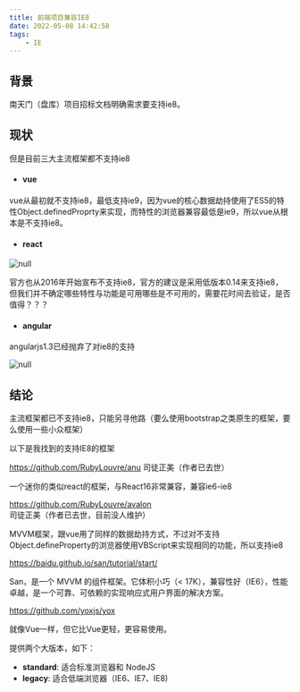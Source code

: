 ```yaml
---
title: 前端项目兼容IE8
date: 2022-05-08 14:42:58
tags:
    - IE
---
```



## 背景

南天门（盘库）项目招标文档明确需求要支持ie8。

## 现状

但是目前三大主流框架都不支持ie8

<!-- more -->

- #### vue

vue从最初就不支持ie8，最低支持ie9，因为vue的核心数据劫持使用了ES5的特性Object.definedProprty来实现，而特性的浏览器兼容最低是ie9，所以vue从根本是不支持ie8。

- #### react

![null](https://s2.loli.net/2024/01/08/sG5mPRyxoFlnXZd.png)

官方也从2016年开始宣布不支持ie8，官方的建议是采用低版本0.14来支持ie8，但我们并不确定哪些特性与功能是可用哪些是不可用的，需要花时间去验证，是否值得？？？

- #### angular

angularjs1.3已经抛弃了对ie8的支持

![null](https://s2.loli.net/2024/01/08/YCVNOoplH2kXRvf.png)

## 结论

 主流框架都已不支持ie8，只能另寻他路（要么使用bootstrap之类原生的框架，要么使用一些小众框架）

以下是我找到的支持IE8的框架

https://github.com/RubyLouvre/anu 司徒正美（作者已去世）

一个迷你的类似react的框架，与React16非常兼容，兼容ie6-ie8

https://github.com/RubyLouvre/avalon 司徒正美（作者已去世，目前没人维护）

MVVM框架，跟vue用了同样的数据劫持方式，不过对不支持Object.defineProperty的浏览器使用VBScript来实现相同的功能，所以支持ie8

https://baidu.github.io/san/tutorial/start/

San，是一个 MVVM 的组件框架。它体积小巧（< 17K），兼容性好（IE6），性能卓越，是一个可靠、可依赖的实现响应式用户界面的解决方案。

https://github.com/yoxjs/yox

就像Vue一样，但它比Vue更轻，更容易使用。

提供两个大版本，如下：

- **standard**: 适合标准浏览器和 NodeJS
- **legacy**: 适合低端浏览器（IE6、IE7、IE8)
